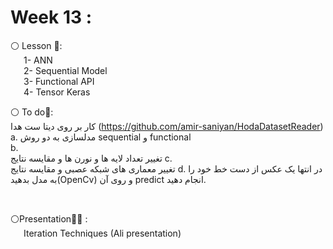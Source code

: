 # Week 13 :

⚪️ Lesson 📖:<br>
&emsp;&ensp;1- ANN <br>
&emsp;&ensp;2- Sequential Model <br>
&emsp;&ensp;3- Functional API <br>
&emsp;&ensp;4- Tensor Keras <br>
 

⚪️ To do📝:<br>
کار بر روی دیتا ست هدا (https://github.com/amir-saniyan/HodaDatasetReader)<br>
a.	مدلسازی به دو روش sequential و functional <br>
b.	 <br>تغییر تعداد لایه ها و نورن ها و مقایسه نتایج
c.	<br>تغییر معماری های شبکه عصبی و مقایسه نتایج
d.	در انتها یک عکس از دست خط خود را به مدل بدهید(OpenCv) و روی آن predict انجام دهید.<br>


<br>

⚪️Presentation🧑‍🏫 : <br>
&emsp;&ensp;Iteration Techniques (Ali presentation)<br>
